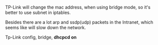TP-Link will change the mac address, when using bridge mode, so it's better to use subnet in iptables.

Besides there are a lot arp and ssdp(udp) packets in the Intranet, which seems like will slow down the network.

Tp-Link config, bridge, **dhcpcd on**

